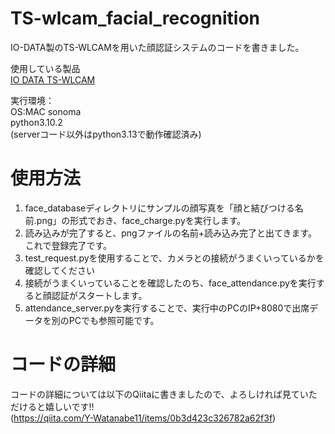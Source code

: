 # TS-wlcam_facial_recognition
IO-DATA製のTS-WLCAMを用いた顔認証システムのコードを書きました。

使用している製品  
[IO DATA TS-WLCAM](https://www.iodata.jp/product/lancam/lancam/ts-wlcam/)

実行環境：  
OS:MAC sonoma  
python3.10.2  
(serverコード以外はpython3.13で動作確認済み)

# 使用方法

1. face_databaseディレクトリにサンプルの顔写真を「顔と結びつける名前.png」の形式でおき、face_charge.pyを実行します。
2. 読み込みが完了すると、pngファイルの名前+読み込み完了と出てきます。これで登録完了です。
3. test_request.pyを使用することで、カメラとの接続がうまくいっているかを確認してください
4. 接続がうまくいっていることを確認したのち、face_attendance.pyを実行すると顔認証がスタートします。
5. attendance_server.pyを実行することで、実行中のPCのIP+8080で出席データを別のPCでも参照可能です。

# コードの詳細
コードの詳細については以下のQiitaに書きましたので、よろしければ見ていただけると嬉しいです!!  
(https://qiita.com/Y-Watanabe11/items/0b3d423c326782a62f3f)
